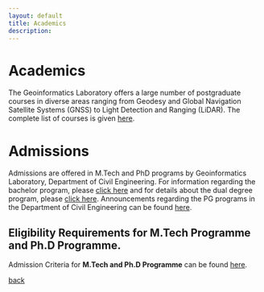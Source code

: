 ```yaml
---
layout: default
title: Academics
description:
---
```


# Academics
The Geoinformatics Laboratory offers a large number of postgraduate courses in diverse areas ranging from Geodesy and Global Navigation Satellite Systems (GNSS) to Light Detection and Ranging (LiDAR). The complete list of courses is given [here](https://www.iitk.ac.in/ce/geoinformatics).


# Admissions
Admissions are offered in M.Tech and PhD programs by Geoinformatics Laboratory, Department of Civil Engineering. For information regarding the bachelor program, please [click here](https://www.iitk.ac.in/ce/b-tech-program-in-civil-engineering) and for details about the dual degree program, please [click here](https://www.iitk.ac.in/ce/dual-degree-programme-admissions). Announcements regarding the PG programs in the Department of Civil Engineering can be found [here](https://www.iitk.ac.in/ce/pg-admissions).


## Eligibility Requirements for M.Tech Programme and Ph.D Programme.

Admission Criteria for **M.Tech and Ph.D Programme** can be found [here](https://www.iitk.ac.in/doaa/pgadmission/eligibility-requirement.php).


[back](./)
